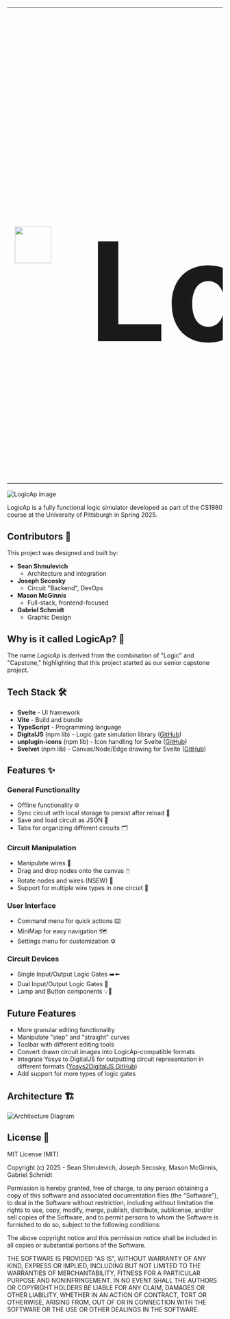 <table style="width: 100%; border: unset !important;">
  <tr>
    <td style="text-align: left;">
      <img src="https://jmsjoseph.github.io/LogiCap/logicap.webp" style="width: 85px; margin-left: 10px;">
    </td>
    <td style="text-align: left;font-size:10rem">
      <h1 style="text-decoration: none !important">LogicAp</h1>
    </td>
  </tr>
</table>

![LogicAp image](https://jmsjoseph.github.io/LogiCap/metaImage.png)

LogicAp is a fully functional logic simulator developed as part of the CS1980 course at the University of Pittsburgh in Spring 2025.

## Contributors 🤝

This project was designed and built by:

- **Sean Shmulevich**  
  - Architecture and integration
- **Joseph Secosky**  
  - Circuit "Backend", DevOps
- **Mason McGinnis**  
  - Full-stack, frontend-focused
- **Gabriel Schmidt**  
  - Graphic Design

## Why is it called LogicAp? 🤔
The name *LogicAp* is derived from the combination of "Logic" and "Capstone," highlighting that this project started as our senior capstone project.

## Tech Stack 🛠️

- **Svelte** - UI framework
- **Vite** - Build and bundle
- **TypeScript** - Programming language
- **DigitalJS** (npm lib) - Logic gate simulation library ([GitHub](https://github.com/tilk/digitaljs))
- **unplugin-icons** (npm lib) - Icon handling for Svelte ([GitHub](https://github.com/unplugin/unplugin-icons))
- **Svelvet** (npm lib) - Canvas/Node/Edge drawing for Svelte ([GitHub](https://github.com/open-source-labs/Svelvet))

## Features ✨

### General Functionality
- Offline functionality 🌐
- Sync circuit with local storage to persist after reload 💾
- Save and load circuit as JSON 📂
- Tabs for organizing different circuits 🗂️

### Circuit Manipulation
- Manipulate wires 🔌
- Drag and drop nodes onto the canvas 🖱️
- Rotate nodes and wires (NSEW) 🔄
- Support for multiple wire types in one circuit 🔗

### User Interface
- Command menu for quick actions ⌨️
- MiniMap for easy navigation 🗺️
- Settings menu for customization ⚙️

### Circuit Devices
- Single Input/Output Logic Gates ➡️⬅️
- Dual Input/Output Logic Gates 🔀
- Lamp and Button components 💡🔘

## Future Features

- More granular editing functionality
- Manipulate "step" and "straight" curves
- Toolbar with different editing tools
- Convert drawn circuit images into LogicAp-compatible formats
- Integrate Yosys to DigitalJS for outputting circuit representation in different formats ([Yosys2DigitalJS GitHub](https://github.com/tilk/yosys2digitaljs))
- Add support for more types of logic gates

## Architecture 🏗️

![Architecture Diagram](./images/architecture.png)

## License 📄

MIT License (MIT)

Copyright (c) 2025 - Sean Shmulevich, Joseph Secosky, Mason McGinnis, Gabriel Schmidt

Permission is hereby granted, free of charge, to any person obtaining a copy
of this software and associated documentation files (the "Software"), to deal
in the Software without restriction, including without limitation the rights
to use, copy, modify, merge, publish, distribute, sublicense, and/or sell
copies of the Software, and to permit persons to whom the Software is furnished to do so, subject to the following conditions:

The above copyright notice and this permission notice shall be included in all copies or substantial portions of the Software.

THE SOFTWARE IS PROVIDED "AS IS", WITHOUT WARRANTY OF ANY KIND, EXPRESS OR
IMPLIED, INCLUDING BUT NOT LIMITED TO THE WARRANTIES OF MERCHANTABILITY,
FITNESS FOR A PARTICULAR PURPOSE AND NONINFRINGEMENT. IN NO EVENT SHALL THE
AUTHORS OR COPYRIGHT HOLDERS BE LIABLE FOR ANY CLAIM, DAMAGES OR OTHER
LIABILITY, WHETHER IN AN ACTION OF CONTRACT, TORT OR OTHERWISE, ARISING FROM,
OUT OF OR IN CONNECTION WITH THE SOFTWARE OR THE USE OR OTHER DEALINGS IN
THE SOFTWARE.
